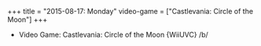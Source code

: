 +++
title = "2015-08-17: Monday"
video-game = ["Castlevania: Circle of the Moon"]
+++


* Video Game: Castlevania: Circle of the Moon {WiiUVC} /b/